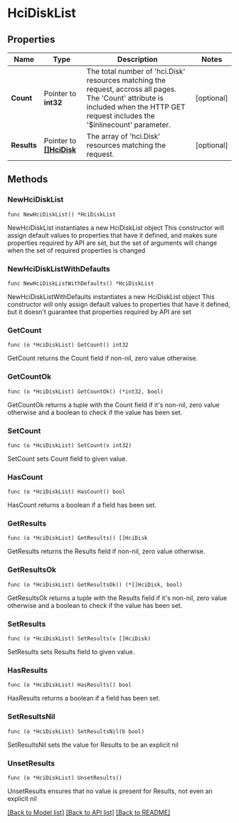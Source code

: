 # HciDiskList

## Properties

Name | Type | Description | Notes
------------ | ------------- | ------------- | -------------
**Count** | Pointer to **int32** | The total number of &#39;hci.Disk&#39; resources matching the request, accross all pages. The &#39;Count&#39; attribute is included when the HTTP GET request includes the &#39;$inlinecount&#39; parameter. | [optional] 
**Results** | Pointer to [**[]HciDisk**](HciDisk.md) | The array of &#39;hci.Disk&#39; resources matching the request. | [optional] 

## Methods

### NewHciDiskList

`func NewHciDiskList() *HciDiskList`

NewHciDiskList instantiates a new HciDiskList object
This constructor will assign default values to properties that have it defined,
and makes sure properties required by API are set, but the set of arguments
will change when the set of required properties is changed

### NewHciDiskListWithDefaults

`func NewHciDiskListWithDefaults() *HciDiskList`

NewHciDiskListWithDefaults instantiates a new HciDiskList object
This constructor will only assign default values to properties that have it defined,
but it doesn't guarantee that properties required by API are set

### GetCount

`func (o *HciDiskList) GetCount() int32`

GetCount returns the Count field if non-nil, zero value otherwise.

### GetCountOk

`func (o *HciDiskList) GetCountOk() (*int32, bool)`

GetCountOk returns a tuple with the Count field if it's non-nil, zero value otherwise
and a boolean to check if the value has been set.

### SetCount

`func (o *HciDiskList) SetCount(v int32)`

SetCount sets Count field to given value.

### HasCount

`func (o *HciDiskList) HasCount() bool`

HasCount returns a boolean if a field has been set.

### GetResults

`func (o *HciDiskList) GetResults() []HciDisk`

GetResults returns the Results field if non-nil, zero value otherwise.

### GetResultsOk

`func (o *HciDiskList) GetResultsOk() (*[]HciDisk, bool)`

GetResultsOk returns a tuple with the Results field if it's non-nil, zero value otherwise
and a boolean to check if the value has been set.

### SetResults

`func (o *HciDiskList) SetResults(v []HciDisk)`

SetResults sets Results field to given value.

### HasResults

`func (o *HciDiskList) HasResults() bool`

HasResults returns a boolean if a field has been set.

### SetResultsNil

`func (o *HciDiskList) SetResultsNil(b bool)`

 SetResultsNil sets the value for Results to be an explicit nil

### UnsetResults
`func (o *HciDiskList) UnsetResults()`

UnsetResults ensures that no value is present for Results, not even an explicit nil

[[Back to Model list]](../README.md#documentation-for-models) [[Back to API list]](../README.md#documentation-for-api-endpoints) [[Back to README]](../README.md)



